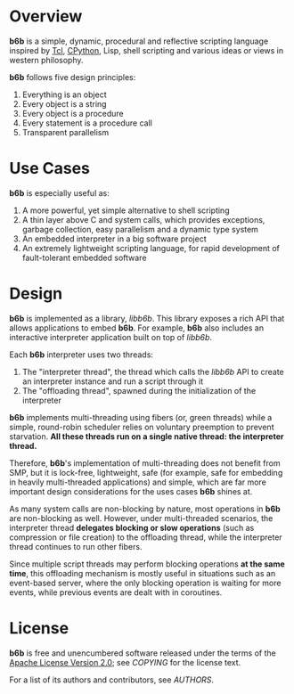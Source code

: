 # Overview

**b6b** is a simple, dynamic, procedural and reflective scripting language inspired by [Tcl](http://www.tcl.tk/), [CPython](http://www.python.org/), Lisp, shell scripting and various ideas or views in western philosophy.

**b6b** follows five design principles:

1. Everything is an object
2. Every object is a string
3. Every object is a procedure
4. Every statement is a procedure call
5. Transparent parallelism

# Use Cases

**b6b** is especially useful as:

1. A more powerful, yet simple alternative to shell scripting
2. A thin layer above C and system calls, which provides exceptions, garbage collection, easy parallelism and a dynamic type system
3. An embedded interpreter in a big software project
4. An extremely lightweight scripting language, for rapid development of fault-tolerant embedded software

# Design

**b6b** is implemented as a library, *libb6b*. This library exposes a rich API that allows applications to embed **b6b**. For example, **b6b** also includes an interactive interpreter application built on top of *libb6b*.

Each **b6b** interpreter uses two threads:

1. The "interpreter thread", the thread which calls the *libb6b* API to create an interpreter instance and run a script through it
2. The "offloading thread", spawned during the initialization of the interpreter

**b6b** implements multi-threading using fibers (or, green threads) while a simple, round-robin scheduler relies on voluntary preemption to prevent starvation. **All these threads run on a single native thread: the interpreter thread.**

Therefore, **b6b**'s implementation of multi-threading does not benefit from SMP, but it is lock-free, lightweight, safe (for example, safe for embedding in heavily multi-threaded applications) and simple, which are far more important design considerations for the uses cases **b6b** shines at.

As many system calls are non-blocking by nature, most operations in **b6b** are non-blocking as well. However, under multi-threaded scenarios, the interpreter thread **delegates blocking or slow operations** (such as compression or file creation) to the offloading thread, while the interpreter thread continues to run other fibers.

Since multiple script threads may perform blocking operations **at the same time**, this offloading mechanism is mostly useful in situations such as an event-based server, where the only blocking operation is waiting for more events, while previous events are dealt with in coroutines.

# License

**b6b** is free and unencumbered software released under the terms of the [Apache License Version 2.0](https://www.apache.org/licenses/LICENSE-2.0); see *COPYING* for the license text.

For a list of its authors and contributors, see *AUTHORS*.
